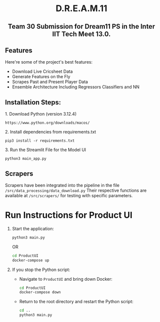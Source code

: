 <h1 align="center" id="title">D.R.E.A.M.11</h1>

<h2 align="center" id = "description">Team 30 Submission for Dream11 PS in the Inter IIT Tech Meet 13.0.</h2>

  
  
<h2>Features</h2>

Here're some of the project's best features:

*   Download Live Cricsheet Data
*   Generate Features on the Fly
*   Scrapes Past and Present Player Data
*   Ensemble Architecture Including Regressors Classifiers and NN

<h2>Installation Steps:</h2>

<p>1. Download Python (version 3.12.4)</p>

```
https://www.python.org/downloads/macos/
```

<p>2. Install dependencies from requirements.txt</p>

```
pip3 install -r requirements.txt
```

<p>3. Run the Streamlit File for the Model UI</p>

```
python3 main_app.py
```

<h2>Scrapers</h2>  
Scrapers have been integrated into the pipeline in the file <code>/src/data_processing/data_download.py</code>
Their respective functions are available at <code>/src/scrapers/</code> for testing with specific parameters.

# Run Instructions for Product UI

1. Start the application:
   ```bash
   python3 main.py
   ```
   OR
   ```bash
   cd ProductUI
   docker-compose up
   ```

2. If you stop the Python script:
   - Navigate to `ProductUI` and bring down Docker:
     ```bash
     cd ProductUI
     docker-compose down
     ```
   - Return to the root directory and restart the Python script:
     ```bash
     cd ..
     python3 main.py
     ```

